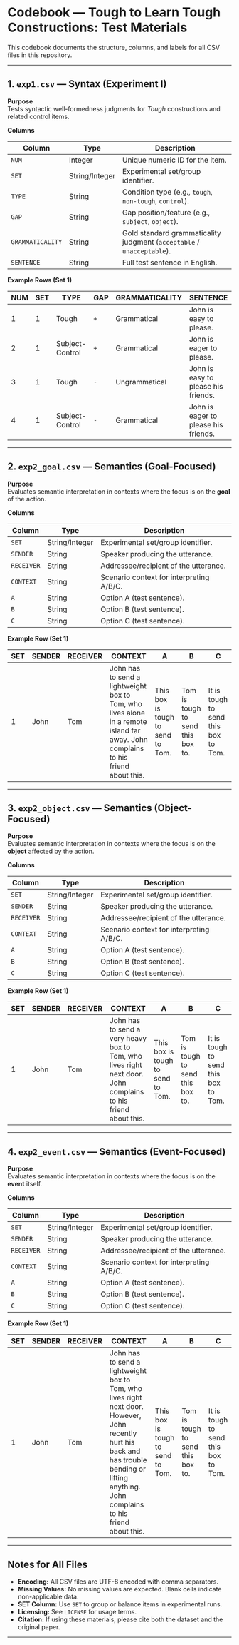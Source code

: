 # Codebook — Tough to Learn Tough Constructions: Test Materials

This codebook documents the structure, columns, and labels for all CSV files in this repository.

---

## 1. `exp1.csv` — Syntax (Experiment I)

**Purpose**  
Tests syntactic well-formedness judgments for *Tough* constructions and related control items.

**Columns**

| Column | Type | Description |
|--------|------|-------------|
| `NUM` | Integer | Unique numeric ID for the item. |
| `SET` | String/Integer | Experimental set/group identifier. |
| `TYPE` | String | Condition type (e.g., `tough`, `non-tough`, `control`). |
| `GAP` | String | Gap position/feature (e.g., `subject`, `object`). |
| `GRAMMATICALITY` | String | Gold standard grammaticality judgment (`acceptable` / `unacceptable`). |
| `SENTENCE` | String | Full test sentence in English. |

**Example Rows (Set 1)**

| NUM | SET | TYPE              | GAP | GRAMMATICALITY | SENTENCE |
|-----|-----|-------------------|-----|----------------|----------|
| 1   | 1   | Tough             | `+` | Grammatical    | John is easy to please. |
| 2   | 1   | Subject-Control   | `+` | Grammatical    | John is eager to please. |
| 3   | 1   | Tough             | `-` | Ungrammatical  | John is easy to please his friends. |
| 4   | 1   | Subject-Control   | `-` | Grammatical    | John is eager to please his friends. |

---

## 2. `exp2_goal.csv` — Semantics (Goal-Focused)

**Purpose**  
Evaluates semantic interpretation in contexts where the focus is on the **goal** of the action.

**Columns**

| Column | Type | Description |
|--------|------|-------------|
| `SET` | String/Integer | Experimental set/group identifier. |
| `SENDER` | String | Speaker producing the utterance. |
| `RECEIVER` | String | Addressee/recipient of the utterance. |
| `CONTEXT` | String | Scenario context for interpreting A/B/C. |
| `A` | String | Option A (test sentence). |
| `B` | String | Option B (test sentence). |
| `C` | String | Option C (test sentence). |

**Example Row (Set 1)**

| SET | SENDER | RECEIVER | CONTEXT | A | B | C |
|-----|--------|----------|---------|---|---|---|
| 1 | John | Tom | John has to send a lightweight box to Tom, who lives alone in a remote island far away. John complains to his friend about this. | This box is tough to send to Tom. | Tom is tough to send this box to. | It is tough to send this box to Tom. |

---

## 3. `exp2_object.csv` — Semantics (Object-Focused)

**Purpose**  
Evaluates semantic interpretation in contexts where the focus is on the **object** affected by the action.

**Columns**

| Column | Type | Description |
|--------|------|-------------|
| `SET` | String/Integer | Experimental set/group identifier. |
| `SENDER` | String | Speaker producing the utterance. |
| `RECEIVER` | String | Addressee/recipient of the utterance. |
| `CONTEXT` | String | Scenario context for interpreting A/B/C. |
| `A` | String | Option A (test sentence). |
| `B` | String | Option B (test sentence). |
| `C` | String | Option C (test sentence). |

**Example Row (Set 1)**

| SET | SENDER | RECEIVER | CONTEXT | A | B | C |
|-----|--------|----------|---------|---|---|---|
| 1 | John | Tom | John has to send a very heavy box to Tom, who lives right next door. John complains to his friend about this. | This box is tough to send to Tom. | Tom is tough to send this box to. | It is tough to send this box to Tom. |

---

## 4. `exp2_event.csv` — Semantics (Event-Focused)

**Purpose**  
Evaluates semantic interpretation in contexts where the focus is on the **event** itself.

**Columns**

| Column | Type | Description |
|--------|------|-------------|
| `SET` | String/Integer | Experimental set/group identifier. |
| `SENDER` | String | Speaker producing the utterance. |
| `RECEIVER` | String | Addressee/recipient of the utterance. |
| `CONTEXT` | String | Scenario context for interpreting A/B/C. |
| `A` | String | Option A (test sentence). |
| `B` | String | Option B (test sentence). |
| `C` | String | Option C (test sentence). |

**Example Row (Set 1)**

| SET | SENDER | RECEIVER | CONTEXT | A | B | C |
|-----|--------|----------|---------|---|---|---|
| 1 | John | Tom | John has to send a lightweight box to Tom, who lives right next door. However, John recently hurt his back and has trouble bending or lifting anything. John complains to his friend about this. | This box is tough to send to Tom. | Tom is tough to send this box to. | It is tough to send this box to Tom. |

---

## Notes for All Files

- **Encoding:** All CSV files are UTF-8 encoded with comma separators.
- **Missing Values:** No missing values are expected. Blank cells indicate non-applicable data.
- **SET Column:** Use `SET` to group or balance items in experimental runs.
- **Licensing:** See `LICENSE` for usage terms.
- **Citation:** If using these materials, please cite both the dataset and the original paper.

---
